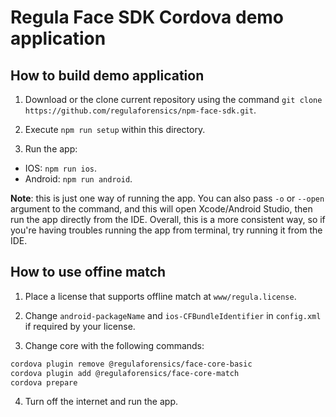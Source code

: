 # Regula Face SDK Cordova demo application

## How to build demo application
1. Download or the clone current repository using the command `git clone https://github.com/regulaforensics/npm-face-sdk.git`.

2. Execute `npm run setup` within this directory.

3. Run the app: 
  * IOS: `npm run ios`.
  * Android: `npm run android`.

**Note**: this is just one way of running the app. You can also pass `-o` or `--open` argument to the command, and this will open Xcode/Android Studio, then run the app directly from the IDE. Overall, this is a more consistent way, so if you're having troubles running the app from terminal, try running it from the IDE.


## How to use offine match
1. Place a license that supports offline match at `www/regula.license`.

2. Change `android-packageName` and `ios-CFBundleIdentifier` in `config.xml` if required by your license.

3. Change core with the following commands:
```bash
cordova plugin remove @regulaforensics/face-core-basic
cordova plugin add @regulaforensics/face-core-match
cordova prepare
```

4. Turn off the internet and run the app.

